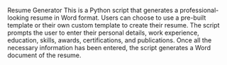 Resume Generator
This is a Python script that generates a professional-looking resume in Word format. Users can choose to use a pre-built template or their own custom template to create their resume. The script prompts the user to enter their personal details, work experience, education, skills, awards, certifications, and publications. Once all the necessary information has been entered, the script generates a Word document of the resume.
